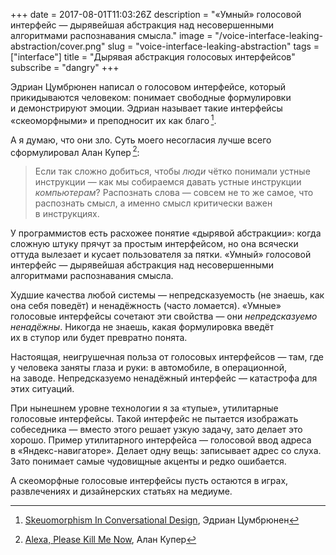 +++
date = 2017-08-01T11:03:26Z
description = "«Умный» голосовой интерфейс — дырявейшая абстракция над несовершенными алгоритмами распознавания смысла."
image = "/voice-interface-leaking-abstraction/cover.png"
slug = "voice-interface-leaking-abstraction"
tags = ["interface"]
title = "Дырявая абстракция голосовых интерфейсов"
subscribe = "dangry"
+++

Эдриан Цумбрюнен написал о голосовом интерфейсе, который прикидываются человеком: понимает свободные формулировки и демонстрируют эмоции. Эдриан называет такие интерфейсы «скеоморфными» и преподносит их как благо&thinsp;[^1].

А я думаю, что они зло. Суть моего несогласия лучше всего сформулировал Алан Купер&thinsp;[^2]:

> Если так сложно добиться, чтобы *люди* чётко понимали устные инструкции — как мы собираемся давать устные инструкции *компьютерам*? Распознать слова — совсем не то же самое, что распознать смысл, а именно смысл критически важен в инструкциях.

У программистов есть расхожее понятие «дырявой абстракции»: когда сложную штуку прячут за простым интерфейсом, но она всячески оттуда вылезает и кусает пользователя за пятки. «Умный» голосовой интерфейс — дырявейшая абстракция над несовершенными алгоритмами распознавания смысла.

Худшие качества любой системы — непредсказуемость (не знаешь, как она себя поведёт) и ненадёжность (часто ломается). «Умные» голосовые интерфейсы сочетают эти свойства — они *непредсказуемо ненадёжны*. Никогда не знаешь, какая формулировка введёт их в ступор или будет превратно понята.

Настоящая, неигрушечная польза от голосовых интерфейсов — там, где у человека заняты глаза и руки: в автомобиле, в операционной, на заводе. Непредсказуемо ненадёжный интерфейс — катастрофа для этих ситуаций.

При нынешнем уровне технологии я за «тупые», утилитарные голосовые интерфейсы. Такой интерфейс не пытается изображать собеседника — вместо этого решает узкую задачу, зато делает это хорошо. Пример утилитарного интерфейса — голосовой ввод адреса в «Яндекс-навигаторе». Делает одну вещь: записывает адрес со слуха. Зато понимает самые чудовищные акценты и редко ошибается.

А скеоморфные голосовые интерфейсы пусть остаются в играх, развлечениях и дизайнерских статьях на медиуме.

[^1]: [Skeuomorphism In Conversational Design](https://uxdesign.cc/skeuomorphism-in-conversational-design-6ff9aea98829), Эдриан Цумбрюнен
[^2]: [Alexa, Please Kill Me Now](https://medium.com/@MrAlanCooper/alexa-please-kill-me-now-eb693ce73258), Алан Купер

